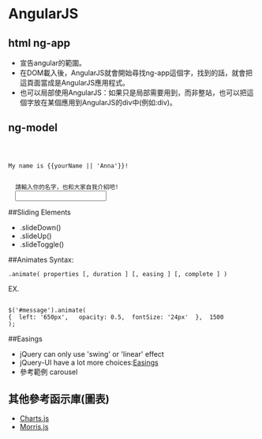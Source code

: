 # AngularJS

## html ng-app 
+ 宣告angular的範圍。
+ 在DOM載入後，AngularJS就會開始尋找ng-app這個字，找到的話，就會把這頁面當成是AngularJS應用程式。
+ 也可以局部使用AngularJS：如果只是局部需要用到，而非整站，也可以把這個字放在某個應用到AngularJS的div中(例如:div)。

## ng-model
<pre><code>
  <p>My name is {{yourName || 'Anna'}}!</p>
  <label>請輸入你的名字，也和大家自我介紹吧! </label>
  <input type="text" ng-model="yourName" />
</code></pre>
##Sliding Elements
+ .slideDown()
+ .slideUp()
+ .slideToggle()

##Animates
Syntax: 
<pre><code>.animate( properties [, duration ] [, easing ] [, complete ] )</code></pre>
EX.
<pre><code>
$('#message').animate(
{  left: '650px',   opacity: 0.5,  fontSize: '24px'  },  1500
);
</code></pre>

##Easings
+ jQuery can only use 'swing' or 'linear' effect
+ jQuery-UI have a lot more choices:[Easings](http://easings.net/zh-tw "Easings")
+ 參考範例 carousel


## 其他參考函示庫(圖表)
+ [Charts.js](http://www.chartjs.org/ "Charts.js")
+ [Morris.js](http://morrisjs.github.io/morris.js/index.html "Morris.js")

